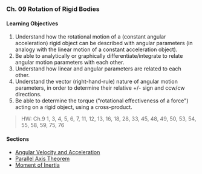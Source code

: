 ### Ch. 09 Rotation of Rigid Bodies

#### Learning Objectives
1. Understand how the rotational motion of a (constant angular acceleration) rigid object can be described with angular parameters (in analogy with the linear motion of a constant acceleration object).
2. Be able to analytically or graphically differentiate/integrate to relate angular motion parameters with each other.
3. Understand how linear and angular parameters are related to each other.
4. Understand the vector (right-hand-rule) nature of angular motion parameters, in order to determine their relative +/- sign and ccw/cw directions.
5. Be able to determine the torque ("rotational effectiveness of a force") acting on a rigid object, using a cross-product.

> HW: Ch.9
1, 3, 4, 5, 6, 7, 11, 12, 13, 16, 18, 28, 33, 45, 48, 49, 50, 53, 54, 55, 58, 59, 75, 76

#### Sections
+ [Angular Velocity and Acceleration](/phys208a/topics/0901_angular_velocity_and_acceleration.html)
+ [Parallel Axis Theorem](/phys208a/topics/0905_parallel_axis_theorem.html)
+ [Moment of Inertia](/phys208a/topics/0906_moment_of_inertia.html)

